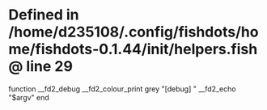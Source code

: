 # Defined in /home/d235108/.config/fishdots/home/fishdots-0.1.44/init/helpers.fish @ line 29
function __fd2_debug 
__fd2_colour_print grey "[debug] "
__fd2_echo "$argv"
end

